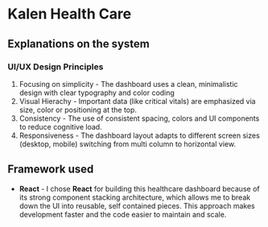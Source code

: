# Kalen Health Care

## Explanations on the system

### UI/UX Design Principles
1. Focusing on simplicity -  The dashboard uses a clean, minimalistic design with clear typography and color coding
2. Visual Hierachy - Important data (like critical vitals) are emphasized via size, color or positioning at the top.
3. Consistency - The use of consistent spacing, colors and UI components to reduce cognitive load.
4. Responsiveness - The dashboard layout adapts to different screen sizes (desktop, mobile) switching from multi column to horizontal view.

## Framework used
- **React** -
  I chose **React** for building this healthcare dashboard because of its strong component stacking architecture, which allows me to break down the UI into reusable, self contained pieces. This approach makes development faster and the code easier to maintain and scale.
